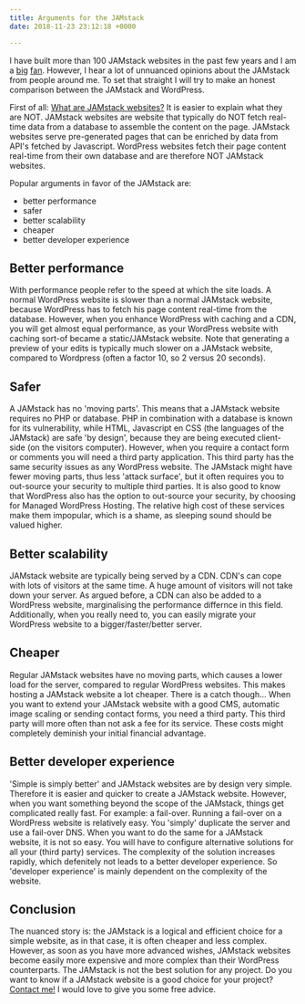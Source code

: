 ```yaml
---
title: Arguments for the JAMstack
date: 2018-11-23 23:12:18 +0000

---
```

I have built more than 100 JAMstack websites in the past few years and I am a [big](https://www.usecue.com/blog/jekyll-against-the-rest-of-the-world/) [fan](https://www.usecue.com/blog/from-wordpress-to-cloudcannon/). However, I hear a lot of unnuanced opinions about the JAMstack from people around me. To set that straight I will try to make an honest comparison between the JAMstack and WordPress.

First of all: [What are JAMstack websites?](https://jamstack.org/ "https://jamstack.org/") It is easier to explain what they are NOT. JAMstack websites are website that typically do NOT fetch real-time data from a database to assemble the content on the page. JAMstack websites serve pre-generated pages that can be enriched by data from API's fetched by Javascript. WordPress websites fetch their page content real-time from their own database and are therefore NOT JAMstack websites.

Popular arguments in favor of the JAMstack are:

* better performance
* safer
* better scalability
* cheaper
* better developer experience

## Better performance

With performance people refer to the speed at which the site loads. A normal WordPress website is slower than a normal JAMstack website, because WordPress has to fetch his page content real-time from the database. However, when you enhance WordPress with caching and a CDN, you will get almost equal performance, as your WordPress website with caching sort-of became a static/JAMstack website. Note that generating a preview of your edits is typically much slower on a JAMstack website, compared to Wordpress (often a factor 10, so 2 versus 20 seconds).

## Safer

A JAMstack has no 'moving parts'. This means that a JAMstack website requires no PHP or database. PHP in combination with a database is known for its vulnerability, while HTML, Javascript en CSS (the languages of the JAMstack) are safe 'by design', because they are being executed client-side (on the visitors computer). However, when you require a contact form or comments you will need a third party application. This third party has the same security issues as any WordPress website. The JAMstack might have fewer moving parts, thus less 'attack surface', but it often requires you to out-source your security to multiple third parties. It is also good to know that WordPress also has the option to out-source your security, by choosing for Managed WordPress Hosting. The relative high cost of these services make them impopular, which is a shame, as sleeping sound should be valued higher.

## Better scalability

JAMstack website are typically being served by a CDN. CDN's can cope with lots of visitors at the same time. A huge amount of visitors will not take down your server. As argued before, a CDN can also be added to a WordPress website, marginalising the performance differnce in this field. Additionally, when you really need to, you can easily migrate your WordPress website to a bigger/faster/better server.

## Cheaper

Regular JAMstack websites have no moving parts, which causes a lower load for the server, compared to regular WordPress websites. This makes hosting a JAMstack website a lot cheaper. There is a catch though... When you want to extend your JAMstack website with a good CMS, automatic image scaling or sending contact forms, you need a third party. This third party will more often than not ask a fee for its service. These costs might completely deminish your initial financial advantage.

## Better developer experience

'Simple is simply better' and JAMstack websites are by design very simple. Therefore it is easier and quicker to create a JAMstack website. However, when you want something beyond the scope of the JAMstack, things get complicated really fast. For example: a fail-over. Running a fail-over on a WordPress website is relatively easy. You 'simply' duplicate the server and use a fail-over DNS. When you want to do the same for a JAMstack website, it is not so easy. You will have to configure alternative solutions for all your (third party) services. The complexity of the solution increases rapidly, which defenitely not leads to a better developer experience. So 'developer experience' is mainly dependent on the complexity of the website.

## Conclusion

The nuanced story is: the JAMstack is a logical and efficient choice for a simple website, as in that case, it is often cheaper and less complex. However, as soon as you have more advanced wishes, JAMstack websites become easily more expensive and more complex than their WordPress counterparts. The JAMstack is not the best solution for any project. Do you want to know if a JAMstack website is a good choice for your project? [Contact me!](https://www.usecue.com/contact/) I would love to give you some free advice.
